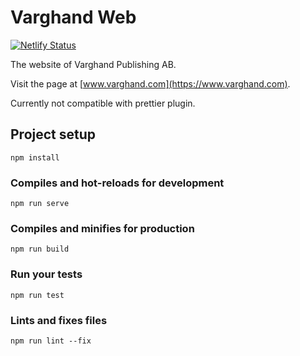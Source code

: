 # Varghand Web

[![Netlify Status](https://api.netlify.com/api/v1/badges/c2538bb3-b116-458f-9a3f-5f6ffd642856/deploy-status)](https://app.netlify.com/sites/varghand/deploys)

The website of Varghand Publishing AB.

Visit the page at [www.varghand.com](https://www.varghand.com).

Currently not compatible with prettier plugin.

## Project setup
```
npm install
```

### Compiles and hot-reloads for development
```
npm run serve
```

### Compiles and minifies for production
```
npm run build
```

### Run your tests
```
npm run test
```

### Lints and fixes files
```
npm run lint --fix
```
